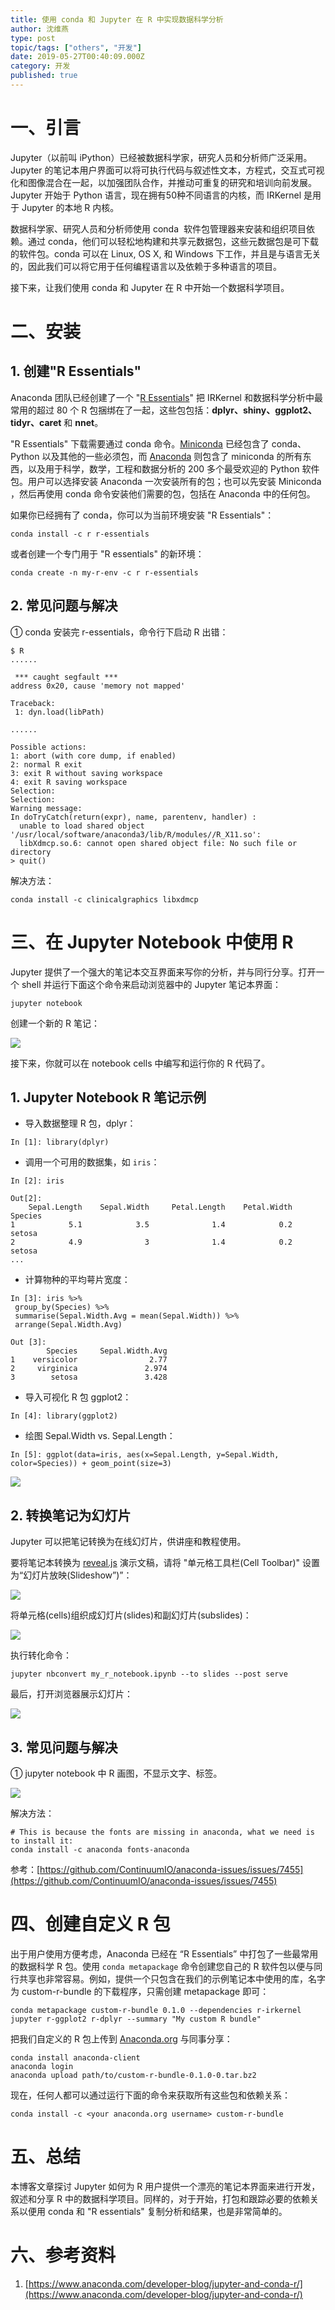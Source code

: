 ```yaml
---
title: 使用 conda 和 Jupyter 在 R 中实现数据科学分析
author: 沈维燕
type: post
topic/tags: ["others", "开发"]
date: 2019-05-27T00:40:09.000Z
category: 开发
published: true
---
```





# 一、引言

Jupyter（以前叫 iPython）已经被数据科学家，研究人员和分析师广泛采用。Jupyter 的笔记本用户界面可以将可执行代码与叙述性文本，方程式，交互式可视化和图像混合在一起，以加强团队合作，并推动可重复的研究和培训向前发展。Jupyter 开始于 Python 语言，现在拥有50种不同语言的内核，而 IRKernel 是用于 Jupyter 的本地 R 内核。

数据科学家、研究人员和分析师使用 conda  软件包管理器来安装和组织项目依赖。通过 conda，他们可以轻松地构建和共享元数据包，这些元数据包是可下载的软件包。conda 可以在 Linux, OS X, 和 Windows 下工作，并且是与语言无关的，因此我们可以将它用于任何编程语言以及依赖于多种语言的项目。

接下来，让我们使用 conda 和 Jupyter 在 R 中开始一个数据科学项目。




# 二、安装


## 1. 创建"R Essentials"

Anaconda 团队已经创建了一个 "[R Essentials](https://anaconda.org/r/r-essentials)" 把 IRKernel 和数据科学分析中最常用的超过 80 个 R 包捆绑在了一起，这些包包括：**dplyr、shiny、ggplot2、tidyr、caret** 和 **nnet**。

"R Essentials" 下载需要通过 conda 命令。[Miniconda](https://conda.io/miniconda.html) 已经包含了 conda、Python 以及其他的一些必须包，而 [Anaconda](https://www.anaconda.com/download/#linux) 则包含了 miniconda 的所有东西，以及用于科学，数学，工程和数据分析的 200 多个最受欢迎的 Python 软件包。用户可以选择安装 Anaconda 一次安装所有的包；也可以先安装 Miniconda ，然后再使用 conda 命令安装他们需要的包，包括在 Anaconda 中的任何包。

如果你已经拥有了 conda，你可以为当前环境安装 "R Essentials"：


```
conda install -c r r-essentials
```

或者创建一个专门用于 "R essentials" 的新环境：


```
conda create -n my-r-env -c r r-essentials
```




## 2. 常见问题与解决

① conda 安装完 r-essentials，命令行下启动 R 出错：


```
$ R
......

 *** caught segfault ***
address 0x20, cause 'memory not mapped'

Traceback:
 1: dyn.load(libPath)

......

Possible actions:
1: abort (with core dump, if enabled)
2: normal R exit
3: exit R without saving workspace
4: exit R saving workspace
Selection: 
Selection: 
Warning message:
In doTryCatch(return(expr), name, parentenv, handler) :
  unable to load shared object '/usr/local/software/anaconda3/lib/R/modules//R_X11.so':
  libXdmcp.so.6: cannot open shared object file: No such file or directory
> quit()
```

解决方法：
```
conda install -c clinicalgraphics libxdmcp
```




# 三、在 Jupyter Notebook 中使用 R

Jupyter 提供了一个强大的笔记本交互界面来写你的分析，并与同行分享。打开一个 shell 并运行下面这个命令来启动浏览器中的 Jupyter 笔记本界面：
```
jupyter notebook
```

创建一个新的 R 笔记：

![](https://note.bioitee.com/yuque/0/2019/png/126032/1558917805308-29f4cb72-8d64-48ec-9e20-66aa93138faa.png#align=left&display=inline&height=513&originHeight=513&originWidth=1920&size=0&status=done&width=1920)

接下来，你就可以在 notebook cells 中编写和运行你的 R 代码了。



## 1. Jupyter Notebook R 笔记示例

- 导入数据整理 R 包，dplyr：

```
In [1]: library(dplyr)
```

- 调用一个可用的数据集，如 `iris`：


```
In [2]: iris
 
Out[2]:
    Sepal.Length    Sepal.Width     Petal.Length    Petal.Width     Species
1            5.1            3.5              1.4            0.2      setosa
2            4.9              3              1.4            0.2      setosa
...
```

- 计算物种的平均萼片宽度：


```
In [3]: iris %>%
 group_by(Species) %>%
 summarise(Sepal.Width.Avg = mean(Sepal.Width)) %>%
 arrange(Sepal.Width.Avg)
 
Out [3]:
        Species     Sepal.Width.Avg
1    versicolor                2.77
2     virginica               2.974
3        setosa               3.428
```

- 导入可视化 R 包 ggplot2：


```
In [4]: library(ggplot2)
```

- 绘图 Sepal.Width vs. Sepal.Length：


```
In [5]: ggplot(data=iris, aes(x=Sepal.Length, y=Sepal.Width, color=Species)) + geom_point(size=3)
```

![](https://note.bioitee.com/yuque/0/2019/png/126032/1558917805304-e52a15d3-7a95-4e47-81aa-b9f9662379b9.png#align=left&display=inline&height=840&originHeight=840&originWidth=840&size=0&status=done&width=840)


## 2. 转换笔记为幻灯片

Jupyter 可以把笔记转换为在线幻灯片，供讲座和教程使用。

要将笔记本转换为 [reveal.js](http://lab.hakim.se/reveal-js/#/) 演示文稿，请将 "单元格工具栏(Cell Toolbar)" 设置为“幻灯片放映(Slideshow”)”：

![](https://note.bioitee.com/yuque/0/2019/png/126032/1558917805325-42783b16-6352-4db7-86aa-3001185e4f23.png#align=left&display=inline&height=920&originHeight=920&originWidth=1920&size=0&status=done&width=1920)

将单元格(cells)组织成幻灯片(slides)和副幻灯片(subslides)：

![](https://note.bioitee.com/yuque/0/2019/png/126032/1558917805323-5350a60a-2c11-4f42-aa34-c1d7fb3359db.png#align=left&display=inline&height=1013&originHeight=1013&originWidth=1920&size=0&status=done&width=1920)

执行转化命令：

```
jupyter nbconvert my_r_notebook.ipynb --to slides --post serve
```

最后，打开浏览器展示幻灯片：

![](https://note.bioitee.com/yuque/0/2019/png/126032/1558917805328-9b7d497c-f0c6-433a-b6b3-dc0423629596.png#align=left&display=inline&height=1013&originHeight=1013&originWidth=1920&size=0&status=done&width=1920)



## 3. 常见问题与解决

① jupyter notebook 中 R 画图，不显示文字、标签。

![](https://note.bioitee.com/yuque/0/2019/png/126032/1558917805329-bb7033ad-aa24-4178-b488-1df27ad98684.png#align=left&display=inline&height=840&originHeight=840&originWidth=840&size=0&status=done&width=840)

解决方法：
```
# This is because the fonts are missing in anaconda, what we need is to install it:
conda install -c anaconda fonts-anaconda
```

参考：[https://github.com/ContinuumIO/anaconda-issues/issues/7455](https://github.com/ContinuumIO/anaconda-issues/issues/7455)



# 四、创建自定义 R 包

出于用户使用方便考虑，Anaconda 已经在 “R Essentials” 中打包了一些最常用的数据科学 R 包。使用 `conda metapackage` 命令创建您自己的 R 软件包以便与同行共享也非常容易。例如，提供一个只包含在我们的示例笔记本中使用的库，名字为 custom-r-bundle 的下载程序，只需创建 metapackage 即可：
```
conda metapackage custom-r-bundle 0.1.0 --dependencies r-irkernel jupyter r-ggplot2 r-dplyr --summary "My custom R bundle"
```

把我们自定义的 R 包上传到 [Anaconda.org](https://anaconda.org/) 与同事分享：
```
conda install anaconda-client
anaconda login
anaconda upload path/to/custom-r-bundle-0.1.0-0.tar.bz2
```

现在，任何人都可以通过运行下面的命令来获取所有这些包和依赖关系：
```
conda install -c <your anaconda.org username> custom-r-bundle
```



# 五、总结

本博客文章探讨 Jupyter 如何为 R 用户提供一个漂亮的笔记本界面来进行开发，叙述和分享 R 中的数据科学项目。同样的，对于开始，打包和跟踪必要的依赖关系以便用 conda 和 "R essentials" 复制分析和结果，也是非常简单的。



# 六、参考资料

1. [https://www.anaconda.com/developer-blog/jupyter-and-conda-r/](https://www.anaconda.com/developer-blog/jupyter-and-conda-r/)
